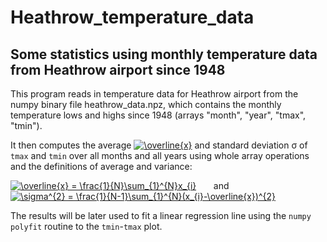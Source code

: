 # Heathrow_temperature_data

## Some statistics using monthly temperature data from Heathrow airport since 1948

This program reads in temperature data for Heathrow airport from the numpy
binary file heathrow_data.npz, which contains the monthly temperature lows and highs since 1948 (arrays
"month", "year", "tmax", "tmin"). 

It then computes the average <a href="https://www.codecogs.com/eqnedit.php?latex=\inline&space;\overline{x}" target="_blank"><img src="https://latex.codecogs.com/svg.latex?\inline&space;\overline{x}" title="\overline{x}" /></a> and standard deviation σ of `tmax` and `tmin` over all months and all
years using whole array operations and the definitions of average and variance:

<a href="https://www.codecogs.com/eqnedit.php?latex=\overline{x}&space;=&space;\frac{1}{N}\sum_{1}^{N}x_{i}" target="_blank"><img src="https://latex.codecogs.com/svg.latex?\overline{x}&space;=&space;\frac{1}{N}\sum_{1}^{N}x_{i}" title="\overline{x} = \frac{1}{N}\sum_{1}^{N}x_{i}" /></a> &nbsp; &nbsp; &nbsp; and &nbsp; &nbsp; &nbsp; <a href="https://www.codecogs.com/eqnedit.php?latex=\sigma^{2}&space;=&space;\frac{1}{N-1}\sum_{1}^{N}(x_{i}-\overline{x})^{2}" target="_blank"><img src="https://latex.codecogs.com/svg.latex?\sigma^{2}&space;=&space;\frac{1}{N-1}\sum_{1}^{N}(x_{i}-\overline{x})^{2}" title="\sigma^{2} = \frac{1}{N-1}\sum_{1}^{N}(x_{i}-\overline{x})^{2}" /></a>

The results will be later used to fit a linear regression line using the `numpy polyfit` routine to the `tmin`-`tmax` plot.
